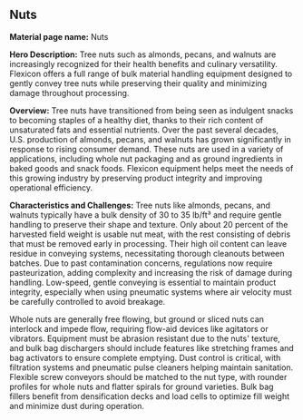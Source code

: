 ## Nuts

**Material page name:** Nuts

**Hero Description:** Tree nuts such as almonds, pecans, and walnuts are increasingly recognized for their health benefits and culinary versatility. Flexicon offers a full range of bulk material handling equipment designed to gently convey tree nuts while preserving their quality and minimizing damage throughout processing.

**Overview:** Tree nuts have transitioned from being seen as indulgent snacks to becoming staples of a healthy diet, thanks to their rich content of unsaturated fats and essential nutrients. Over the past several decades, U.S. production of almonds, pecans, and walnuts has grown significantly in response to rising consumer demand. These nuts are used in a variety of applications, including whole nut packaging and as ground ingredients in baked goods and snack foods. Flexicon equipment helps meet the needs of this growing industry by preserving product integrity and improving operational efficiency.

**Characteristics and Challenges:** Tree nuts like almonds, pecans, and walnuts typically have a bulk density of 30 to 35 lb/ft³ and require gentle handling to preserve their shape and texture. Only about 20 percent of the harvested field weight is usable nut meat, with the rest consisting of debris that must be removed early in processing. Their high oil content can leave residue in conveying systems, necessitating thorough cleanouts between batches. Due to past contamination concerns, regulations now require pasteurization, adding complexity and increasing the risk of damage during handling. Low-speed, gentle conveying is essential to maintain product integrity, especially when using pneumatic systems where air velocity must be carefully controlled to avoid breakage.

Whole nuts are generally free flowing, but ground or sliced nuts can interlock and impede flow, requiring flow-aid devices like agitators or vibrators. Equipment must be abrasion resistant due to the nuts' texture, and bulk bag dischargers should include features like stretching frames and bag activators to ensure complete emptying. Dust control is critical, with filtration systems and pneumatic pulse cleaners helping maintain sanitation. Flexible screw conveyors should be matched to the nut type, with rounder profiles for whole nuts and flatter spirals for ground varieties. Bulk bag fillers benefit from densification decks and load cells to optimize fill weight and minimize dust during operation.

